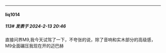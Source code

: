 
*****

####  liq1014  
##### 113#       发表于 2024-2-13 20:46

直接问界M9,我今天试驾了一下，不夸张的说，除了音响和实木部分的高级感，M9全面碾压我现在开的迈巴赫

